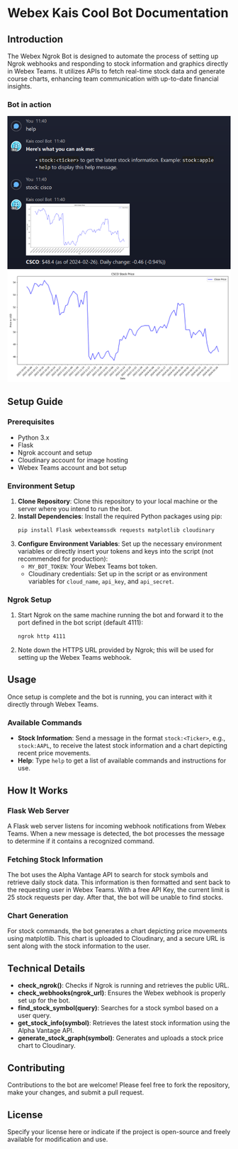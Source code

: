 
# Webex Kais Cool Bot Documentation

## Introduction

The Webex Ngrok Bot is designed to automate the process of setting up Ngrok webhooks and responding to stock information and graphics directly in Webex Teams. It utilizes APIs to fetch real-time stock data and generate course charts, enhancing team communication with up-to-date financial insights.

### Bot in action
![example_screenshot_1.png](example_screenshot_1.png)
![CSCO_stock_graph.png](CSCO_stock_graph.png)
## Setup Guide

### Prerequisites

- Python 3.x
- Flask
- Ngrok account and setup
- Cloudinary account for image hosting
- Webex Teams account and bot setup

### Environment Setup

1. **Clone Repository**: Clone this repository to your local machine or the server where you intend to run the bot.
2. **Install Dependencies**: Install the required Python packages using pip:
   ```sh
   pip install Flask webexteamssdk requests matplotlib cloudinary
   ```
3. **Configure Environment Variables**: Set up the necessary environment variables or directly insert your tokens and keys into the script (not recommended for production):
   - `MY_BOT_TOKEN`: Your Webex Teams bot token.
   - Cloudinary credentials: Set up in the script or as environment variables for `cloud_name`, `api_key`, and `api_secret`.

### Ngrok Setup

1. Start Ngrok on the same machine running the bot and forward it to the port defined in the bot script (default 4111):
   ```sh
   ngrok http 4111
   ```
2. Note down the HTTPS URL provided by Ngrok; this will be used for setting up the Webex Teams webhook.

## Usage

Once setup is complete and the bot is running, you can interact with it directly through Webex Teams.

### Available Commands

- **Stock Information**: Send a message in the format `stock:<Ticker>`, e.g., `stock:AAPL`, to receive the latest stock information and a chart depicting recent price movements.
- **Help**: Type `help` to get a list of available commands and instructions for use.

## How It Works

### Flask Web Server

A Flask web server listens for incoming webhook notifications from Webex Teams. When a new message is detected, the bot processes the message to determine if it contains a recognized command.

### Fetching Stock Information

The bot uses the Alpha Vantage API to search for stock symbols and retrieve daily stock data. This information is then formatted and sent back to the requesting user in Webex Teams. With a free API Key, the current limit is 25 stock requests per day. After that, the bot will be unable to find stocks.

### Chart Generation

For stock commands, the bot generates a chart depicting price movements using matplotlib. This chart is uploaded to Cloudinary, and a secure URL is sent along with the stock information to the user.

## Technical Details

- **check_ngrok()**: Checks if Ngrok is running and retrieves the public URL.
- **check_webhooks(ngrok_url)**: Ensures the Webex webhook is properly set up for the bot.
- **find_stock_symbol(query)**: Searches for a stock symbol based on a user query.
- **get_stock_info(symbol)**: Retrieves the latest stock information using the Alpha Vantage API.
- **generate_stock_graph(symbol)**: Generates and uploads a stock price chart to Cloudinary.

## Contributing

Contributions to the bot are welcome! Please feel free to fork the repository, make your changes, and submit a pull request.

## License

Specify your license here or indicate if the project is open-source and freely available for modification and use.
